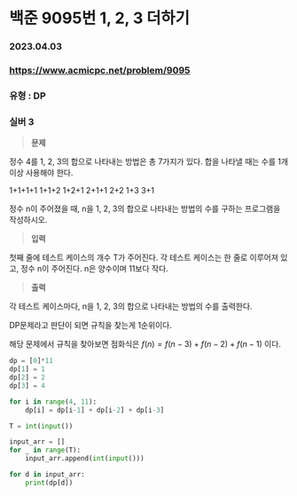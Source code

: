 # 백준 9095번 1, 2, 3 더하기
### 2023.04.03
### https://www.acmicpc.net/problem/9095
### 유형 : DP
### 실버 3

> **문제**

정수 4를 1, 2, 3의 합으로 나타내는 방법은 총 7가지가 있다. 합을 나타낼 때는 수를 1개 이상 사용해야 한다.

1+1+1+1
1+1+2
1+2+1
2+1+1
2+2
1+3
3+1

정수 n이 주어졌을 때, n을 1, 2, 3의 합으로 나타내는 방법의 수를 구하는 프로그램을 작성하시오.

> **입력**

첫째 줄에 테스트 케이스의 개수 T가 주어진다. 각 테스트 케이스는 한 줄로 이루어져 있고, 정수 n이 주어진다. n은 양수이며 11보다 작다.

> **출력**

각 테스트 케이스마다, n을 1, 2, 3의 합으로 나타내는 방법의 수를 출력한다.


DP문제라고 판단이 되면 규칙을 찾는게 1순위이다. 

해당 문제에서 규칙을 찾아보면 점화식은 $f(n) = f(n-3) + f(n-2) + f(n-1)$ 이다.

```python
dp = [0]*11
dp[1] = 1
dp[2] = 2
dp[3] = 4

for i in range(4, 11):
    dp[i] = dp[i-1] + dp[i-2] + dp[i-3]

T = int(input())

input_arr = []
for _ in range(T):
    input_arr.append(int(input()))

for d in input_arr:
    print(dp[d])
```